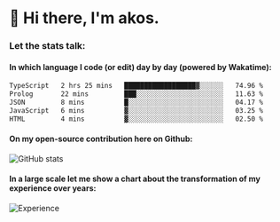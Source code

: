 # 👋 Hi there, I'm akos. 


### Let the stats talk:


#### In which language I code (or edit) day by day (powered by Wakatime): 

<!--START_SECTION:waka-->

```txt
TypeScript   2 hrs 25 mins   ██████████████████▓░░░░░░   74.96 %
Prolog       22 mins         ███░░░░░░░░░░░░░░░░░░░░░░   11.63 %
JSON         8 mins          █░░░░░░░░░░░░░░░░░░░░░░░░   04.17 %
JavaScript   6 mins          ▓░░░░░░░░░░░░░░░░░░░░░░░░   03.25 %
HTML         4 mins          ▓░░░░░░░░░░░░░░░░░░░░░░░░   02.50 %
```

<!--END_SECTION:waka-->

#### On my open-source contribution here on Github:
 
![GitHub stats](https://github-readme-stats.vercel.app/api?username=akosbalasko)

#### In a large scale let me show a chart about the transformation of my experience over years:   

![Experience](https://cr-skills-chart-widget.azurewebsites.net/api/api?username=akosbalasko)
